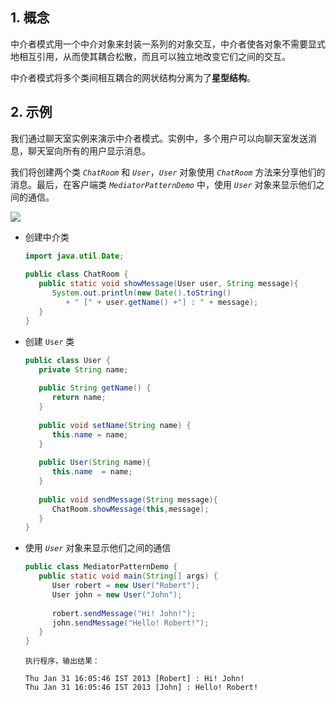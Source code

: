 ## 1. 概念

中介者模式用一个中介对象来封装一系列的对象交互，中介者使各对象不需要显式地相互引用，从而使其耦合松散，而且可以独立地改变它们之间的交互。

中介者模式将多个类间相互耦合的网状结构分离为了**星型结构**。

## 2. 示例

我们通过聊天室实例来演示中介者模式。实例中，多个用户可以向聊天室发送消息，聊天室向所有的用户显示消息。

我们将创建两个类 *`ChatRoom`* 和 *`User`*，*`User`* 对象使用 *`ChatRoom`* 方法来分享他们的消息。最后，在客户端类 *`MediatorPatternDemo`* 中，使用 *`User`* 对象来显示他们之间的通信。

![](https://chua-n.gitee.io/blog-images/notebooks/Java/87.jpg)

- 创建中介类

    ```java
    import java.util.Date;
     
    public class ChatRoom {
       public static void showMessage(User user, String message){
          System.out.println(new Date().toString()
             + " [" + user.getName() +"] : " + message);
       }
    }
    ```

- 创建 `User` 类

    ```java
    public class User {
       private String name;
     
       public String getName() {
          return name;
       }
     
       public void setName(String name) {
          this.name = name;
       }
     
       public User(String name){
          this.name  = name;
       }
     
       public void sendMessage(String message){
          ChatRoom.showMessage(this,message);
       }
    }
    ```

- 使用 *`User`* 对象来显示他们之间的通信

    ```java
    public class MediatorPatternDemo {
       public static void main(String[] args) {
          User robert = new User("Robert");
          User john = new User("John");
     
          robert.sendMessage("Hi! John!");
          john.sendMessage("Hello! Robert!");
       }
    }
    ```

    ```text
    执行程序，输出结果：
    
    Thu Jan 31 16:05:46 IST 2013 [Robert] : Hi! John!
    Thu Jan 31 16:05:46 IST 2013 [John] : Hello! Robert!
    ```

